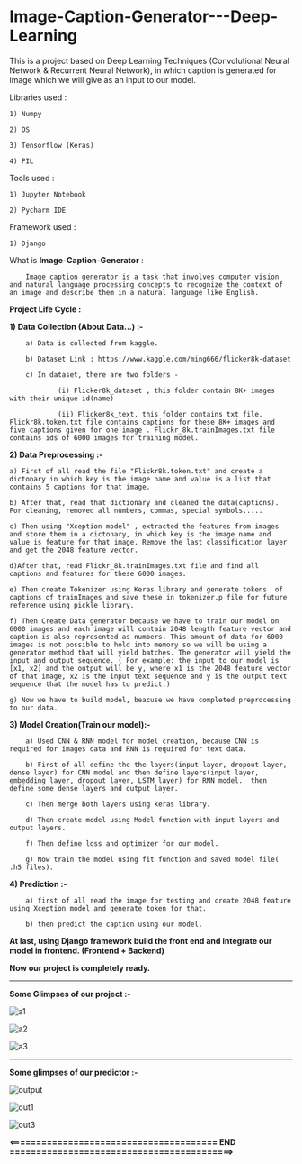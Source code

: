 # Image-Caption-Generator---Deep-Learning

This is a project based on Deep Learning Techniques (Convolutional Neural Network  &  Recurrent Neural Network), in which caption is generated for image which we will give as an input to our model.

Libraries used :

    1) Numpy
    
    2) OS
    
    3) Tensorflow (Keras)
    
    4) PIL
    
    
Tools used :

    1) Jupyter Notebook
    
    2) Pycharm IDE


Framework used :

    1) Django 



What is **Image-Caption-Generator** :

        Image caption generator is a task that involves computer vision and natural language processing concepts to recognize the context of an image and describe them in a natural language like English.
        

**Project Life Cycle :**

**1) Data Collection (About Data...) :-** 
 
        a) Data is collected from kaggle.
        
        b) Dataset Link : https://www.kaggle.com/ming666/flicker8k-dataset
        
        c) In dataset, there are two folders - 
        
                (i) Flicker8k_dataset , this folder contain 8K+ images with their unique id(name)
                
                (ii) Flicker8k_text, this folder contains txt file. Flickr8k.token.txt file contains captions for these 8K+ images and five captions given for one image . Flickr_8k.trainImages.txt file contains ids of 6000 images for training model. 
                

**2) Data Preprocessing :-**

    a) First of all read the file "Flickr8k.token.txt" and create a dictonary in which key is the image name and value is a list that contains 5 captions for that image.
    
    b) After that, read that dictionary and cleaned the data(captions). For cleaning, removed all numbers, commas, special symbols.....
    
    c) Then using "Xception model" , extracted the features from images and store them in a dictonary, in which key is the image name and value is feature for that image. Remove the last classification layer and get the 2048 feature vector.
    
    d)After that, read Flickr_8k.trainImages.txt file and find all captions and features for these 6000 images.
    
    e) Then create Tokenizer using Keras library and generate tokens  of captions of trainImages and save these in tokenizer.p file for future reference using pickle library.
    
    f) Then Create Data generator because we have to train our model on 6000 images and each image will contain 2048 length feature vector and caption is also represented as numbers. This amount of data for 6000 images is not possible to hold into memory so we will be using a generator method that will yield batches. The generator will yield the input and output sequence. ( For example: the input to our model is [x1, x2] and the output will be y, where x1 is the 2048 feature vector of that image, x2 is the input text sequence and y is the output text sequence that the model has to predict.)
    
    g) Now we have to build model, beacuse we have completed preprocessing to our data.
    
    
    
**3) Model Creation(Train our model):-**

        a) Used CNN & RNN model for model creation, because CNN is required for images data and RNN is required for text data.
        
        b) First of all define the the layers(input layer, dropout layer, dense layer) for CNN model and then define layers(input layer, embedding layer, dropout layer, LSTM layer) for RNN model.  then define some dense layers and output layer.
        
        c) Then merge both layers using keras library.
        
        d) Then create model using Model function with input layers and output layers.
        
        f) Then define loss and optimizer for our model.
        
        g) Now train the model using fit function and saved model file( .h5 files).
        
    
 **4) Prediction :-**
    
        a) first of all read the image for testing and create 2048 feature using Xception model and generate token for that.
        
        b) then predict the caption using our model.
        
        
 **At last, using Django framework build the front end and integrate our model in frontend.  (Frontend + Backend)**
 
 **Now our project is completely ready.**
 
 -----------------------------------------------------------------------------------------------------
 
 **Some Glimpses of our project :-** 
 
![a1](https://user-images.githubusercontent.com/61588604/118388609-2d0fb400-b643-11eb-885a-4ad603d5ce59.png)

![a2](https://user-images.githubusercontent.com/61588604/118388613-313bd180-b643-11eb-9275-1c6e095d40d3.png)

![a3](https://user-images.githubusercontent.com/61588604/118388614-313bd180-b643-11eb-87eb-4b509efe615a.png)

-------------------------------------------------------------------------------------------------------
**Some glimpses of our predictor :-**

![output](https://user-images.githubusercontent.com/61588604/118403007-0f197200-b68a-11eb-98fa-46a047ec824c.png)

![out1](https://user-images.githubusercontent.com/61588604/118388673-81b32f00-b643-11eb-84f2-df5bffd28bbd.png)

![out3](https://user-images.githubusercontent.com/61588604/118388674-837cf280-b643-11eb-8579-6a8ebabd64da.png)



**<======================================= END ==========================================>**







